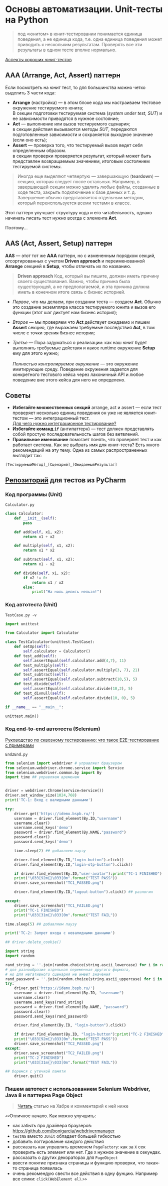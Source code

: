 # Основы автоматизации. Unit-тесты на Python
>под «юнитом» в юнит-тестировании понимается единица поведения, а не единица кода, т.е. одна единица поведения может приводить к нескольким результатам. Проверять все эти результаты в одном тесте вполне нормально.

[Аспекты хороших юнит-тестов](https://habr.com/ru/articles/555402/)

## AAA (Arrange, Act, Assert) паттерн

Если посмотреть на юнит тест, то для большинства можно четко выделить 3 части кода:

- **Arrange** (настройка) — в этом блоке кода мы настраиваем тестовое окружение тестируемого юнита;
<br>В секции подготовки тестируемая система (*system under test, SUT*) и ее зависимости приводятся в нужное состояние;
- **Act** — выполнение или вызов тестируемого сценария;
<br>в секции действия вызываются методы *SUT*, передаются подготовленные зависимости и сохраняется выходное значение (если оно есть);
- **Assert** — проверка того, что тестируемый вызов ведет себя определенным образом.
<br>в секции проверки проверяется результат, который может быть представлен возвращаемым значением, итоговым состоянием тестируемой системы.

> Иногда еще выделяют четвертую — завершающую (**teardown**) — секцию, которая следует после остальных. Например, в завершающей секции можно удалить любые файлы, созданные в ходе теста, закрыть подключение к базе данных и т. д. Завершение обычно представляется отдельным методом, который переиспользуется всеми тестами в классе.

Этот паттерн улучшает структуру кода и его читабельность, однако начинать писать тест нужно всегда с элемента **Act**.

Поэтому...

## AAS (Act, Assert, Setup) паттерн

**AAS** — этот тот же **AAA** паттерн, но с измененным порядком секций, отсортированных с учетом **Driven approach** и переименованной **Arrange** секцией в **Setup**, чтобы отличать их по названию.

> **Driven approach**
> Код, который вы пишите, должен иметь причину своего существования. Важно, чтобы причина была существующей, а не предполагаемой, и эта причина должна иметь в конечном итоге связь с бизнес историей.

- _Первое_, что мы делаем, при создании теста — создаем **Act**. Обычно это создание экземпляра класса тестируемого юнита и вызов его функции (этот шаг диктует нам бизнес история);

- _Второе_ — мы проверяем что **Act** действует ожидаемо и пишем **Assert** секцию, где выражаем требуемые последствия **Act**, в том числе с точки зрения бизнес истории;

- _Третье_ — Пора задуматься о реализации: как наш юнит будет выполнять требуемые действия и какое runtime окружение **Setup** ему для этого нужно; <br><br>_Полностью контролируемое окружение_ — это окружение имитирующие среду. Поведение окружения задается для конкретного тестового кейса через лаконичный API и любое поведение вне этого кейса для него не определено.

## Советы 
- **Избегайте множественных секций** arrange, act и assert — если тест проверяет несколько единиц поведения он уже не является юнит-тестом — это интеграционный тест.
<br>[Для чего нужно интеграционное тестирование?](https://habr.com/ru/articles/556002/) 
- **Избегайте команд `if`** (антипаттерн) — тест должен представлять собой простую последовательность шагов без ветвлений.
- **Правильное именование** помогает понять, что проверяет тест и как работает система. Как же выбрать имя для юнит-теста? Есть много рекомендаций на эту тему. Одна из самых распространенных выглядит так:

`[ТестируемыйМетод]_[Сценарий]_[ОжидаемыйРезультат]`

## [Репозиторий](https://github.com/vnukov-vv/QA_Automation_Testing) для тестов из PyCharm

### Код программы (Unit) 
`Calculator.py`
```python
class Calculator:
    def __init__(self):
        pass

    def add(self, x1, x2):
        return x1 + x2

    def multiply(self, x1, x2):
        return x1 * x2

    def subtract(self, x1, x2):
        return x1 - x2

    def divide(self, x1, x2):
        if x2 != 0:
            return x1 / x2
        else:
            print("На ноль делить нельзя!")

```

### Код автотеста (Unit)
`TestCase.py -v`
```python
import unittest

from Calculator import Calculator

class TestCalculator(unittest.TestCase):
    def setUp(self):
        self.calculator = Calculator()
    def test_add(self):
        self.assertEqual(self.calculator.add(4,7), 11)
    def test_multiply(self):
        self.assertEqual(self.calculator.multiply(3, 7), 21)
    def test_subtract(self):
        self.assertEqual(self.calculator.subtract(10,5), 5)
    def test_divide(self):
        self.assertEqual(self.calculator.divide(10,2), 5)
    def test_divnull(self):
        self.assertEqual(self.calculator.divide(10, 0), 5)

if __name__ == "__main__":

unittest.main()
```
### Код end-to-end автотеста (Selenium)

[Руководство по сквозному тестированию: что такое E2E-тестирование с примерами](https://habr.com/ru/companies/otus/articles/681066/)

`End2End.py`
```py
from selenium import webdriver # управляет браузером
from selenium.webdriver.chrome.service import Service
from selenium.webdriver.common.by import By
import time ## управляем временем


driver = webdriver.Chrome(service=Service())
driver.set_window_size(1024,768)
print('TC-1: Вход с валидными данными')

try:
    driver.get('https://idemo.bspb.ru/')
    username = driver.find_element(By.ID,"username")
    username.clear()
    username.send_keys('demo')
    password = driver.find_element(By.NAME,"password")
    password.clear()
    password.send_keys('demo')

    time.sleep(2) ## добавляем паузу

    driver.find_element(By.ID,"login-button").click()
    driver.find_element(By.ID,"login-otp-button").click()

    if driver.find_element(By.ID,"user-avatar"):print("TC-1 FINISHED")
    print("\033[92m{}\033[0m".format("TEST PASS"))
    driver.save_screenshot("TC1_PASSED.png")

    driver.find_element(By.ID,"logout-button").click() ## разлогин

except:
    driver.save_screenshot("TC1_FAILED.png")
    print("TC-1 FINISHED")
    print("\033[31m{}\033[0m".format("TEST FAIL"))

time.sleep(5) ## добавляем паузу

print('TC-2: Запрет входа с невалидными данными')

## driver.delete_cookie()

import string
import random

rand_string = ''.join(random.choice(string.ascii_lowercase) for i in range(8))
# для разнообразия отдельная переменная другого формата,
# но для негативного сценария не имеет значения
rand_password = ''.join(random.choice(string.ascii_uppercase) for i in range(12))
try:
    driver.get('https://idemo.bspb.ru/')
    username = driver.find_element(By.ID, "username")
    username.clear()
    username.send_keys(rand_string)
    password = driver.find_element(By.NAME, "password")
    password.clear()
    password.send_keys(rand_password)

    driver.find_element(By.ID, "login-button").click()

    if driver.find_element(By.ID, "login-button"):print("TC-2 FINISHED")
    print("\033[92m{}\033[0m".format("TEST PASS"))
    driver.save_screenshot("TC2_PASSED.png")
except:
    driver.save_screenshot("TC2_FAILED.png")
    print("TC-2 FINISHED")
    print("\033[31m{}\033[0m".format("TEST FAIL"))

## боремся с утечкой памяти
    driver.quit()
```
### Пишем автотест с использованием Selenium Webdriver, Java 8 и паттерна Page Object
> [Читать](https://habr.com/ru/articles/502292/) статью на Хабре и комментарий к ней ниже

`<<`Отличное начало. Как можно улучшить:
- как забыть про драйвера браузеров: <https://github.com/bonigarcia/webdrivermanager>
- `testNG` вместо `JUnit` обладает большей гибкостью
- добавить логгирование каждого действия
- рассказать как управлять временем `PageFactory`: как за `X` сек проверить есть элемент или нет. Где `Х` нужное значение в секундах.
- рассказать о других декораторах для `PageObject`
- ввести понятие признака страницы и функцию проверки, что такая-то страница появилась
- очень рекомендую свести все действия в одну фунцию. Например все слики: `click(WebElement el)`.`>>`


